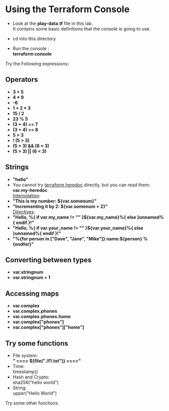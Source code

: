 # Using the Terraform Console

- Look at the **play-data.tf** file in this lab.  
It contains some basic definitions that the console is going to use.  

- cd into this directory
- Run the console :  
**terraform console**  

Try the Following expressions:  

## Operators

- **3 + 5**
- **4 * 9**
- **-6**
- **1 + 2 * 3**
- **15 / 2**
- **23 % 5**
- **(3 + 4) == 7**
- **(3 + 4) == 8**
- **5 > 3**
- **! (5 > 3)**
- **(5 > 3) && (6 < 3)**
- **(5 > 3) || (6 < 3)**

## Strings

- **"hello"**
- You cannot try [terraform heredoc](https://www.terraform.io/language/expressions/strings#heredoc-strings) directly, but you can read them:  
**var.my-heredoc**  
[Interpolation](https://www.terraform.io/language/expressions/strings#interpolation):  
- **"This is my number: ${var.somenum}"**
- **"Incrementing it by 2: ${var.somenum + 2}"**  
[Directives](https://www.terraform.io/language/expressions/strings#directives):  
- **"Hello, %{ if var.my_name != "" }${var.my_name}%{ else }unnamed%{ endif }!"**
- **"Hello, %{ if var.your_name != "" }${var.your_name}%{ else }unnamed%{ endif }!"**
- **"%{for person in ["Dave", "Jane", "Mike"]}  name:${person}  %{endfor}"**



## Converting between types

- **var.stringnum**
- **var.stringnum + 1**

## Accessing maps  

- **var.complex**
- **var.complex.phones**
- **var.complex.phones.home**
- **var.complex["phones"]**
- **var.complex["phones"]["home"]**

## Try some functions

- File system:  
**" ====  ${file("./f1.txt")}  ===="**
- Time:  
timestamp()
- Hash and Crypto:  
sha256("hello world")
- String:  
upper("Hello World")

Try some other functions.